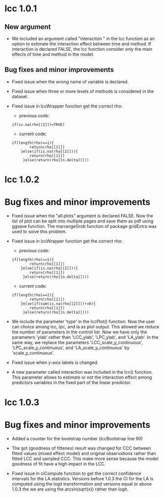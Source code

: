 # lcc 1.0.1

## New argument

*  We included an argument called "interaction " in the lcc function as
   an option to estimate the interaction effect between time and
   method. If interaction is declared FALSE, the lcc function consider
   only the main effects of time and method in the model.

## Bug fixes and minor improvements

* Fixed issue when the wrong name of variable is declared.

* Fixed issue when three or more levels of methods is considered in the
  dataset.

* Fixed issue in lccWrapper function get the correct rho:
  	* previous code:
	```
	if(is.na(rho[[2]])=TRUE)
	```
	* current code:
	```
	if(length(rho)==1){
            return(rho[[1]])
        }else(if(is.na(rho[[2]])){
            return(rho[[1]])
         }else(return(rho[[n.delta]])))
	 ```
# lcc 1.0.2

# Bug fixes and minor improvements

* Fixed issue when the "all.plots" argument is declared FALSE. Now the
list of plot can be split into multiple pages and save them as pdf
using ggsave function. The marrangeGrob function of package gridExtra
was used to solve this problem.

* Fixed issue in lccWrapper function get the correct rho:
  	* previous code:
	```
	if(length(rho)==1){
            return(rho[[1]])
        }else(if(is.na(rho[[2]])){
            return(rho[[1]])
         }else(return(rho[[n.delta]])))
   ```
   	* current code:
    ```
	if(length(rho)==1){
            return(rho[[1]])
        }else(if(sum(is.na(rho[[2]]))!=0){
            return(rho[[1]])
         }else(return(rho[[n.delta]])))
   ```
* We include the parameter 'type' in the lccPlot() function. Now the user can choice among lcc, lpc, and la as plot output. This allowed we reduce the number of parameters in the control list. Now we have only the parameters 'ylab' rather than 'LCC_ylab', 'LPC_ylab', and 'LA_ylab'. In the same way,  we replace the parameters 'LCC_scale_y_continuous',
'LPC_scale_y_continuous', and 'LA_scale_y_continuous' by 'scale_y_continuous'.

* Fixed issue when y-axis labels is changed.

* A new parameter called interaction was included in the lcc() function. This parameter allows to estimate or not the interaction effect among predictors variables in the fixed part of the linear predictor.

# lcc 1.0.3

# Bug fixes and minor improvements

* Added a counter for the bootstrap number (lccBootstrap line 90)

* The got (goodness of fittenes) result was changed for CCC between fitted values (mixed effect model) and original observations rather than fitted LCC and sampled CCC. This make more sense because the model goodness of fit have a high impact in the LCC.

* Fixed issue in ciCompute function to get the correct confidence intervals for the LA statistics. Versions before 1.0.3 the CI for the LA is computed using the logit transformation and versions equal or above 1.0.3 the we are using the arcsin(sqrt(x)) rather than logit.
